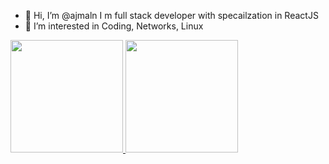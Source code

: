 - 👋 Hi, I’m @ajmaln I m full stack developer with specailzation in ReactJS
- 👀 I’m interested in Coding, Networks, Linux


<a href="https://github.com/stormdotcom">
  <img height="180em" src="https://github-readme-stats.vercel.app/api?username=ajmaln-tw&theme=buefy&show_icons=true&count_private=true" />
  <img height="180em" src="https://github-readme-stats.vercel.app/api/top-langs/?username=ajmaln-tw&theme=buefy&layout=compact" />
</a>

